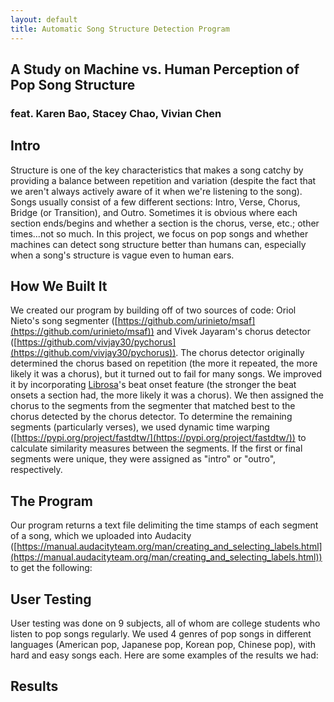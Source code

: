 ```yaml
---
layout: default
title: Automatic Song Structure Detection Program
---
```

## A Study on Machine vs. Human Perception of Pop Song Structure

### feat. Karen Bao, Stacey Chao, Vivian Chen <br/>


## Intro 

Structure is one of the key characteristics that makes a song catchy by providing a balance between repetition and variation (despite the fact that we aren't always actively aware of it when we're listening to the song). Songs usually consist of a few different sections: Intro, Verse, Chorus, Bridge (or Transition), and Outro. Sometimes it is obvious where each section ends/begins and whether a section is the chorus, verse, etc.; other times...not so much. In this project, we focus on pop songs and whether machines can detect song structure better than humans can, especially when a song's structure is vague even to human ears. 


## How We Built It

We created our program by building off of two sources of code: Oriol Nieto's song segmenter ([https://github.com/urinieto/msaf](https://github.com/urinieto/msaf)) and Vivek Jayaram's chorus detector ([https://github.com/vivjay30/pychorus](https://github.com/vivjay30/pychorus)). The chorus detector originally determined the chorus based on repetition (the more it repeated, the more likely it was a chorus), but it turned out to fail for many songs. We improved it by incorporating [Librosa](https://librosa.github.io/librosa/)'s beat onset feature (the stronger the beat onsets a section had, the more likely it was a chorus). We then assigned the chorus to the segments from the segmenter that matched best to the chorus detected by the chorus detector. To determine the remaining segments (particularly verses), we used dynamic time warping ([https://pypi.org/project/fastdtw/](https://pypi.org/project/fastdtw/)) to calculate similarity measures between the segments. If the first or final segments were unique, they were assigned as "intro" or "outro", respectively.


## The Program

Our program returns a text file delimiting the time stamps of each segment of a song, which we uploaded into Audacity ([https://manual.audacityteam.org/man/creating_and_selecting_labels.html](https://manual.audacityteam.org/man/creating_and_selecting_labels.html)) to get the following: 


## User Testing

User testing was done on 9 subjects, all of whom are college students who listen to pop songs regularly. We used 4 genres of pop songs in different languages (American pop, Japanese pop, Korean pop, Chinese pop), with hard and easy songs each. Here are some examples of the results we had:


## Results

